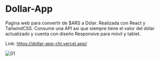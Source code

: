 # Dollar-App

Pagina web para convertir de $ARS a Dólar.
Realizada con React y TailwindCSS. Consume una API asi que siempre tiene el valor del dólar actualizado y cuenta con diseño Responsive para móvil y tablet.

Link: https://dollar-app-chi.vercel.app/

![01](https://res.cloudinary.com/demf45vva/image/upload/v1685535960/dolar-app_eehswv.jpg)
